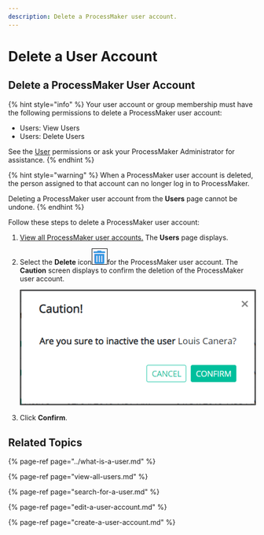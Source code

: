 ```yaml
---
description: Delete a ProcessMaker user account.
---
```


# Delete a User Account

## Delete a ProcessMaker User Account

{% hint style="info" %}
Your user account or group membership must have the following permissions to delete a ProcessMaker user account:

* Users: View Users
* Users: Delete Users

See the [User](../../permission-descriptions-for-users-and-groups.md#users) permissions or ask your ProcessMaker Administrator for assistance.
{% endhint %}

{% hint style="warning" %}
When a ProcessMaker user account is deleted, the person assigned to that account can no longer log in to ProcessMaker.

Deleting a ProcessMaker user account from the **Users** page cannot be undone.
{% endhint %}

Follow these steps to delete a ProcessMaker user account:

1. [View all ProcessMaker user accounts.](view-all-users.md) The **Users** page displays.
2. Select the **Delete** icon![](../../../.gitbook/assets/trash-icon-process-modeler-processes.png)for the ProcessMaker user account. The **Caution** screen displays to confirm the deletion of the ProcessMaker user account.  

   ![](../../../.gitbook/assets/caution-user-removal-screen-admin.png)

3. Click **Confirm**.

## Related Topics

{% page-ref page="../what-is-a-user.md" %}

{% page-ref page="view-all-users.md" %}

{% page-ref page="search-for-a-user.md" %}

{% page-ref page="edit-a-user-account.md" %}

{% page-ref page="create-a-user-account.md" %}



